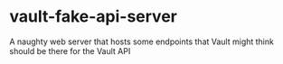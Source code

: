 # vault-fake-api-server
A naughty web server that hosts some endpoints that Vault might think should be there for the Vault API
